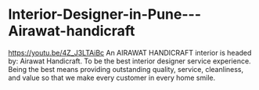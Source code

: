 # Interior-Designer-in-Pune---Airawat-handicraft
https://youtu.be/4Z_J3LTAiBc  An AIRAWAT HANDICRAFT interior is headed by: Airawat Handicraft. To be the best interior designer service experience. Being the best means providing outstanding quality, service, cleanliness, and value so that we make every customer in every home smile.
